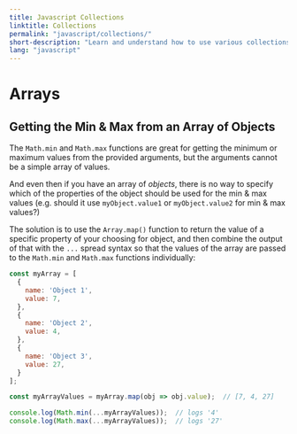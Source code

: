 ```yaml
---
title: Javascript Collections
linktitle: Collections
permalink: "javascript/collections/"
short-description: "Learn and understand how to use various collections - for example Arrays and Maps - in Javascript."
lang: "javascript"
---
```


# Arrays

## Getting the Min & Max from an Array of Objects

The `Math.min` and `Math.max` functions are great for getting the minimum or
maximum values from the provided arguments, but the arguments cannot be a simple
array of values.

And even then if you have an array of *objects*, there is no way to specify
which of the properties of the object should be used for the min & max values
(e.g. should it use `myObject.value1` or `myObject.value2` for min & max
values?)

The solution is to use the `Array.map()` function to return the value of a specific
property of your choosing for object, and then combine the output of that with
the  `...` spread syntax so that the values of the array are passed to the
`Math.min` and `Math.max` functions individually:

```javascript
const myArray = [
  {
    name: 'Object 1',
    value: 7,
  },
  {
    name: 'Object 2',
    value: 4,
  },
  {
    name: 'Object 3',
    value: 27,
  }
];

const myArrayValues = myArray.map(obj => obj.value);  // [7, 4, 27]

console.log(Math.min(...myArrayValues));  // logs '4'
console.log(Math.max(...myArrayValues));  // logs '27'
```
